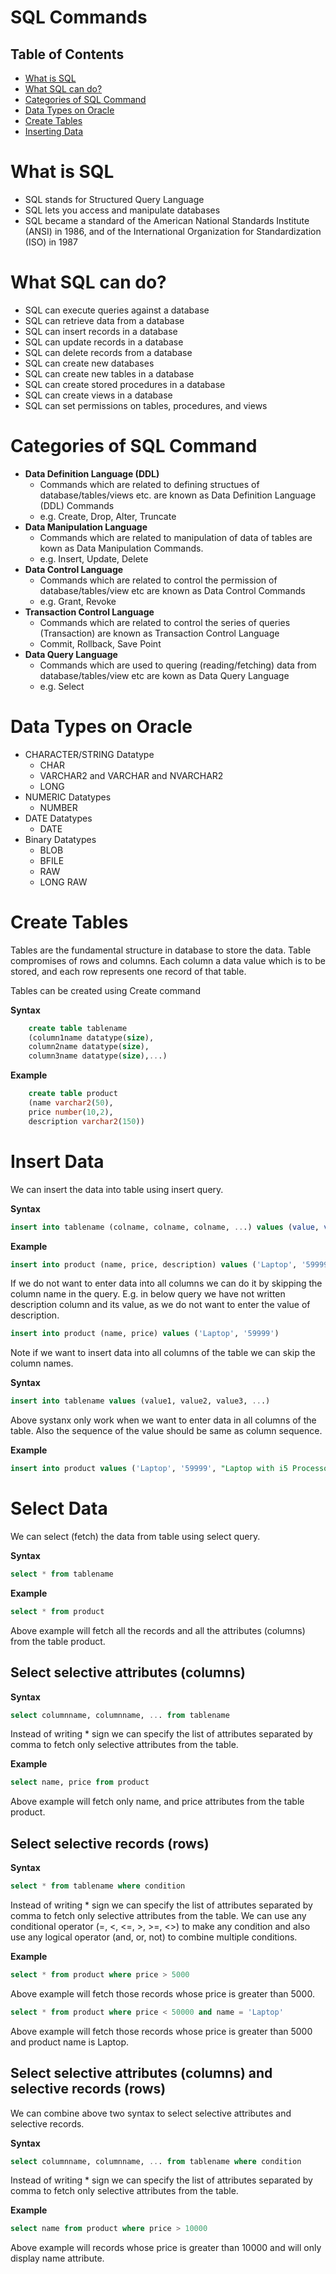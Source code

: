 # SQL Commands
## Table of Contents
- [What is SQL](#what-is-sql)
- [What SQL can do?](#what-sql-can-do-)
- [Categories of SQL Command](#categories-of-sql-command)
- [Data Types on Oracle](#data-types-on-oracle)
- [Create Tables](#create-tables)
- [Inserting Data](#inserting-data)

# What is SQL

*	SQL stands for Structured Query Language
*	SQL lets you access and manipulate databases
*	SQL became a standard of the American National Standards Institute (ANSI) in 1986, and of the International Organization for Standardization (ISO) in 1987

# What SQL can do?

*	SQL can execute queries against a database
*	SQL can retrieve data from a database
*	SQL can insert records in a database
*	SQL can update records in a database
*	SQL can delete records from a database
*	SQL can create new databases
*	SQL can create new tables in a database
*	SQL can create stored procedures in a database
*	SQL can create views in a database
*	SQL can set permissions on tables, procedures, and views

# Categories of SQL Command

* **Data Definition Language (DDL)**
  * Commands which are related to defining structues of database/tables/views etc. are known as Data Definition Language (DDL) Commands
  * e.g. Create, Drop, Alter, Truncate
* **Data Manipulation Language**
  * Commands which are related to manipulation of data of tables are kown as Data Manipulation Commands.
  * e.g. Insert, Update, Delete
* **Data Control Language**
  * Commands which are related to control the permission of database/tables/view etc are known as Data Control Commands
  * e.g. Grant, Revoke
* **Transaction Control Language**
  * Commands which are related to control the series of queries (Transaction) are known as Transaction Control Language
  * Commit, Rollback, Save Point
* **Data Query Language**
  * Commands which are used to quering (reading/fetching) data from database/tables/view etc are kown as Data Query Language
  * e.g. Select

# Data Types on Oracle
* CHARACTER/STRING Datatype
	* CHAR
	* VARCHAR2 and VARCHAR and NVARCHAR2
	* LONG 
* NUMERIC Datatypes
	* NUMBER
* DATE Datatypes
	* DATE
* Binary Datatypes
	* BLOB
	* BFILE
	* RAW
	* LONG RAW 


# Create Tables
Tables are the fundamental structure in database to store the data. Table compromises of rows and columns. Each column a data value which is to be stored, and each row represents one record of that table.

Tables can be created using Create command

**Syntax**
```sql
    create table tablename
    (column1name datatype(size),
    column2name datatype(size),
    column3name datatype(size),...)
````

**Example**
```sql
    create table product
    (name varchar2(50),
    price number(10,2),
    description varchar2(150))
````

# Insert Data
We can insert the data into table using insert query.

**Syntax**
``` sql
insert into tablename (colname, colname, colname, ...) values (value, value, value)
```
**Example**
```sql
insert into product (name, price, description) values ('Laptop', '59999', "Laptop with i5 Processor and 4GB RAM')
```
If we do not want to enter data into all columns we can do it by skipping the column name in the query.
E.g. in below query we have not written description column and its value, as we do not want to enter the value of description.
```sql
insert into product (name, price) values ('Laptop', '59999')
```

Note if we want to insert data into all columns of the table we can skip the column names.

**Syntax**
```sql
insert into tablename values (value1, value2, value3, ...)
```
Above systanx only work when we want to enter data in all columns of the table. Also the sequence of the value should be same as column sequence.

**Example**
```sql
insert into product values ('Laptop', '59999', "Laptop with i5 Processor and 4GB RAM')
```

# Select Data

We can select (fetch) the data from table using select query. 

**Syntax**

```sql
select * from tablename
```

**Example**

```sql
select * from product
```

Above example will fetch all the records and all the attributes (columns) from the table product.

## Select selective attributes (columns)

**Syntax**

```sql
select columnname, columnname, ... from tablename
```

Instead of writing * sign we can specify the list of attributes separated by comma to fetch only selective attributes from the table.

**Example**

```sql
select name, price from product
```

Above example will fetch only name, and price attributes from the table product.

## Select selective records (rows)

**Syntax**

```sql
select * from tablename where condition
```

Instead of writing * sign we can specify the list of attributes separated by comma to fetch only selective attributes from the table. We can use any conditional operator (=, <, <=, >, >=, <>) to make any condition and also use any logical operator (and, or, not) to combine multiple conditions.

**Example**

```sql
select * from product where price > 5000
```

Above example will fetch those records whose price is greater than 5000.

```sql
select * from product where price < 50000 and name = 'Laptop'
```

Above example will fetch those records whose price is greater than 5000 and product name is Laptop.

## Select selective attributes (columns) and selective records (rows)

We can combine above two syntax to select selective attributes and selective records.

**Syntax**

```sql
select columnname, columnname, ... from tablename where condition
```

Instead of writing * sign we can specify the list of attributes separated by comma to fetch only selective attributes from the table.

**Example**

```sql
select name from product where price > 10000
```

Above example will records whose price is greater than 10000 and will only display name attribute.



